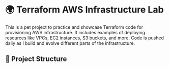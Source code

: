 # 🌍 Terraform AWS Infrastructure Lab

This is a pet project to practice and showcase Terraform code for provisioning AWS infrastructure. It includes examples of deploying resources like VPCs, EC2 instances, S3 buckets, and more. Code is pushed daily as I build and evolve different parts of the infrastructure.

## 🧱 Project Structure

